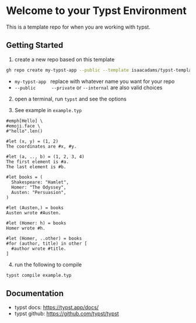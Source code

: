 # Welcome to your Typst Environment

This is a template repo for when you are working with typst.

## Getting Started

1. create a new repo based on this template

```bash
gh repo create my-typst-app --public --template isaacadams/typst-template
```

- `my-typst-app` &nbsp; replace with whatever name you want for your repo
- `--public` &nbsp;&nbsp;&nbsp;&nbsp;&nbsp;&nbsp;&nbsp;&nbsp;&nbsp; `--private` or `--internal` are also valid choices

2. open a terminal, run `typst` and see the options

3. See example in `example.typ`

```typ
#emph[Hello] \
#emoji.face \
#"hello".len()

#let (x, y) = (1, 2)
The coordinates are #x, #y.

#let (a, .., b) = (1, 2, 3, 4)
The first element is #a.
The last element is #b.

#let books = (
  Shakespeare: "Hamlet",
  Homer: "The Odyssey",
  Austen: "Persuasion",
)

#let (Austen,) = books
Austen wrote #Austen.

#let (Homer: h) = books
Homer wrote #h.

#let (Homer, ..other) = books
#for (author, title) in other [
  #author wrote #title.
]
```

4. run the following to compile

```bash
typst compile example.typ
```

## Documentation

- typst docs: https://typst.app/docs/
- typst github: https://github.com/typst/typst

